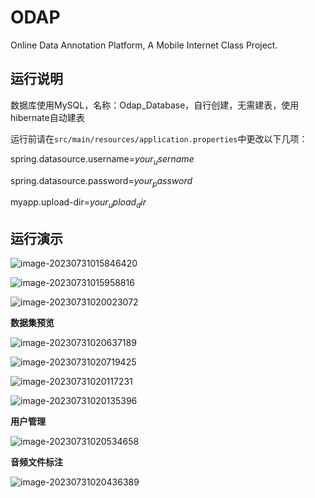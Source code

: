# ODAP
Online Data Annotation Platform, A Mobile Internet Class Project. 

## 运行说明

数据库使用MySQL，名称：Odap_Database，自行创建，无需建表，使用hibernate自动建表

运行前请在```src/main/resources/application.properties```中更改以下几项：

spring.datasource.username=$your_username$

spring.datasource.password=$your_password$

myapp.upload-dir=$your_upload_dir$

## 运行演示

![image-20230731015846420](/Users/zhengyuanze/Documents/GitHub/Odap_Backend/README.assets/image-20230731015846420.png)

![image-20230731015958816](/Users/zhengyuanze/Documents/GitHub/Odap_Backend/README.assets/image-20230731015958816.png)

![image-20230731020023072](/Users/zhengyuanze/Documents/GitHub/Odap_Backend/README.assets/image-20230731020023072.png)

**数据集预览**

![image-20230731020637189](/Users/zhengyuanze/Documents/GitHub/Odap_Backend/README.assets/image-20230731020637189.png)

![image-20230731020719425](/Users/zhengyuanze/Documents/GitHub/Odap_Backend/README.assets/image-20230731020719425.png)

![image-20230731020117231](/Users/zhengyuanze/Documents/GitHub/Odap_Backend/README.assets/image-20230731020117231.png)

![image-20230731020135396](/Users/zhengyuanze/Documents/GitHub/Odap_Backend/README.assets/image-20230731020135396.png)

**用户管理**

![image-20230731020534658](/Users/zhengyuanze/Documents/GitHub/Odap_Backend/README.assets/image-20230731020534658.png)

**音频文件标注**

![image-20230731020436389](/Users/zhengyuanze/Documents/GitHub/Odap_Backend/README.assets/image-20230731020436389.png)